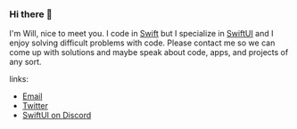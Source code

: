 ### Hi there 👋

I'm Will, nice to meet you.
I code in [Swift](https://github.com/apple/swift) but I specialize in [SwiftUI](https://developer.apple.com/documentation/swiftui) and I enjoy solving difficult problems with code.
Please contact me so we can come up with solutions and maybe speak about code, apps, and projects of any sort.

links:

- [Email](mailto:williamluke@me.com)
- [Twitter](https://www.twitter.com/neutralradiance)
- [SwiftUI on Discord](https://discord.gg/NR9tadBEFK)